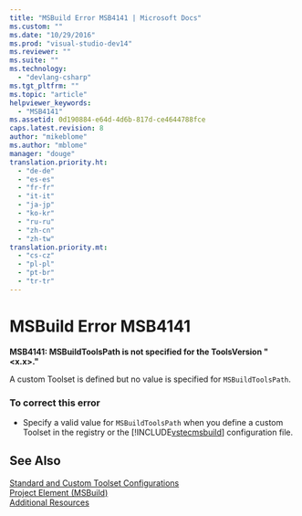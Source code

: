 ```yaml
---
title: "MSBuild Error MSB4141 | Microsoft Docs"
ms.custom: ""
ms.date: "10/29/2016"
ms.prod: "visual-studio-dev14"
ms.reviewer: ""
ms.suite: ""
ms.technology: 
  - "devlang-csharp"
ms.tgt_pltfrm: ""
ms.topic: "article"
helpviewer_keywords: 
  - "MSB4141"
ms.assetid: 0d190884-e64d-4d6b-817d-ce4644788fce
caps.latest.revision: 8
author: "mikeblome"
ms.author: "mblome"
manager: "douge"
translation.priority.ht: 
  - "de-de"
  - "es-es"
  - "fr-fr"
  - "it-it"
  - "ja-jp"
  - "ko-kr"
  - "ru-ru"
  - "zh-cn"
  - "zh-tw"
translation.priority.mt: 
  - "cs-cz"
  - "pl-pl"
  - "pt-br"
  - "tr-tr"
---
```

# MSBuild Error MSB4141
**MSB4141: MSBuildToolsPath is not specified for the ToolsVersion "\<x.x>."**  
  
 A custom Toolset is defined but no value is specified for `MSBuildToolsPath`.  
  
### To correct this error  
  
-   Specify a valid value for `MSBuildToolsPath` when you define a custom Toolset in the registry or the [!INCLUDE[vstecmsbuild](../extensibility/internals/includes/vstecmsbuild_md.md)] configuration file.  
  
## See Also  
 [Standard and Custom Toolset Configurations](../msbuild/standard-and-custom-toolset-configurations.md)   
 [Project Element (MSBuild)](../msbuild/project-element-msbuild.md)   
 [Additional Resources](../msbuild/additional-msbuild-resources.md)